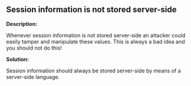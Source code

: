 Session information is not stored server-side
-------

**Description:**

Whenever session information is not stored server-side an attacker could easily tamper
and manipulate these values. This is always a bad idea and you should not do this!


**Solution:**

Session information should always be stored server-side by means of a server-side language.
